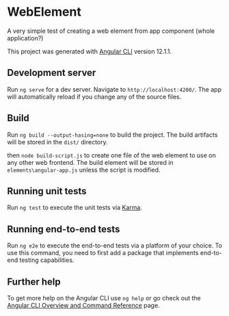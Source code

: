 # WebElement

A very simple test of creating a web element from app component (whole application?)

This project was generated with [Angular CLI](https://github.com/angular/angular-cli) version 12.1.1.

## Development server

Run `ng serve` for a dev server. Navigate to `http://localhost:4200/`. The app will automatically reload if you change any of the source files.

## Build

Run `ng build --output-hasing=none` to build the project. The build artifacts will be stored in the `dist/` directory.

then `node build-script.js` to create one file of the web element to use on any other web frontend. The build element will be stored in `elements\angular-app.js` unless the script is modified.

## Running unit tests

Run `ng test` to execute the unit tests via [Karma](https://karma-runner.github.io).

## Running end-to-end tests

Run `ng e2e` to execute the end-to-end tests via a platform of your choice. To use this command, you need to first add a package that implements end-to-end testing capabilities.

## Further help

To get more help on the Angular CLI use `ng help` or go check out the [Angular CLI Overview and Command Reference](https://angular.io/cli) page.
